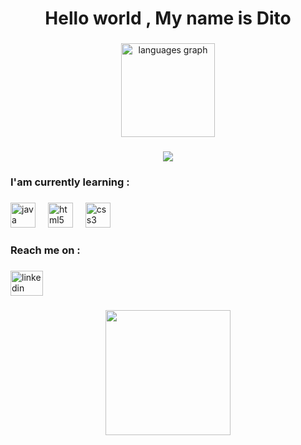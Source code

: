 <h1 align="center">Hello world  , My name is Dito</h1>

###

<div align="center">
  <img src="https://github-readme-stats.vercel.app/api/top-langs?username=KrishnanditoLksn&locale=en&hide_title=false&layout=compact&card_width=320&langs_count=5&theme=dracula&hide_border=false&order=2" height="150" alt="languages graph"  />
</div>

###

<div align="center">
  <img src="https://profile-counter.glitch.me/KrishnanditoLksn/count.svg?"  />
</div>

###

<h3 align="left">I'am currently learning :</h3>

###

<div align="left">
  <img src="https://cdn.jsdelivr.net/gh/devicons/devicon/icons/java/java-original.svg" height="40" alt="java logo"  />
  <img width="12" />
  <img src="https://cdn.jsdelivr.net/gh/devicons/devicon/icons/html5/html5-original.svg" height="40" alt="html5 logo"  />
  <img width="12" />
  <img src="https://cdn.jsdelivr.net/gh/devicons/devicon/icons/css3/css3-original.svg" height="40" alt="css3 logo"  />
</div>

###

<h3 align="left">Reach me on :</h3>

###

<div align="left">
  <a href="https://www.linkedin.com/in/emmanuel-laksana-3981b2251/" target="_blank">
    <img src="https://raw.githubusercontent.com/maurodesouza/profile-readme-generator/master/src/assets/icons/social/linkedin/default.svg" width="52" height="40" alt="linkedin logo"  />
  </a>
</div>

###

<div align="center">
  <img height="200" src="https://cdn.discordapp.com/attachments/1135579721955024976/1142330252002070538/ai-hoshino-aidoru.gif"  />
</div>

###
